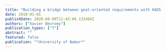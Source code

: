 ```yaml
---
title: "Building a bridge between goal-oriented requirements with KAOS and event-B system specifications"
date: 2010-01-01
publishDate: 2020-08-09T11:45:06.132464Z
authors: ["Xavier Devroey"]
publication_types: ["7"]
abstract: ""
featured: false
publication: "*University of Namur*"
---
```

